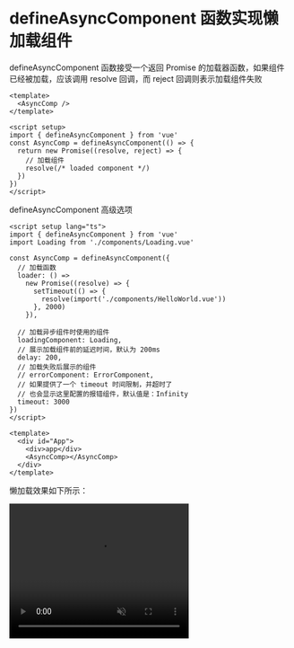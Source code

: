 # defineAsyncComponent 函数实现懒加载组件 [​](#defineAsyncComponent)

defineAsyncComponent 函数接受一个返回 Promise 的加载器函数，如果组件已经被加载，应该调用 resolve 回调，而 reject 回调则表示加载组件失败

```vue
<template>
  <AsyncComp />
</template>

<script setup>
import { defineAsyncComponent } from 'vue'
const AsyncComp = defineAsyncComponent(() => {
  return new Promise((resolve, reject) => {
    // 加载组件
    resolve(/* loaded component */)
  })
})
</script>
```

defineAsyncComponent 高级选项

```vue
<script setup lang="ts">
import { defineAsyncComponent } from 'vue'
import Loading from './components/Loading.vue'

const AsyncComp = defineAsyncComponent({
  // 加载函数
  loader: () =>
    new Promise((resolve) => {
      setTimeout(() => {
        resolve(import('./components/HelloWorld.vue'))
      }, 2000)
    }),

  // 加载异步组件时使用的组件
  loadingComponent: Loading,
  // 展示加载组件前的延迟时间，默认为 200ms
  delay: 200,
  // 加载失败后展示的组件
  // errorComponent: ErrorComponent,
  // 如果提供了一个 timeout 时间限制，并超时了
  // 也会显示这里配置的报错组件，默认值是：Infinity
  timeout: 3000
})
</script>

<template>
  <div id="App">
    <div>app</div>
    <AsyncComp></AsyncComp>
  </div>
</template>
```

懒加载效果如下所示：

<video autoplay width="320" height="240" loop muted>
  <source src="../../public/vue/asyncComponents.mp4"  type="video/mp4">
</video>
